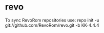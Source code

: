 revo
====
To sync RevoRom repositories use: repo init -u git://github.com/RevoRom/revo.git -b KK-4.4.4
